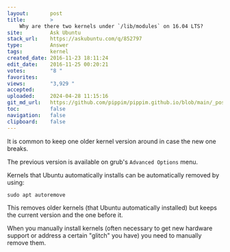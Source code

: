 ```yaml
---
layout:       post
title:        >
    Why are there two kernels under `/lib/modules` on 16.04 LTS?
site:         Ask Ubuntu
stack_url:    https://askubuntu.com/q/852797
type:         Answer
tags:         kernel
created_date: 2016-11-23 18:11:24
edit_date:    2016-11-25 00:20:21
votes:        "8 "
favorites:    
views:        "3,929 "
accepted:     
uploaded:     2024-04-28 11:15:16
git_md_url:   https://github.com/pippim/pippim.github.io/blob/main/_posts/2016/2016-11-23-Why-are-there-two-kernels-under-__lib_modules_-on-16.04-LTS_.md
toc:          false
navigation:   false
clipboard:    false
---
```


It is common to keep one older kernel version around in case the new one breaks.

The previous version is available on grub's `Advanced Options` menu.

Kernels that Ubuntu automatically installs can be automatically removed by using:

``` 
sudo apt autoremove
```

This removes older kernels (that Ubuntu automatically installed) but keeps the current version and the one before it.

When you manually install kernels (often necessary to get new hardware support or address a certain "glitch" you have) you need to manually remove them.

``` 

```
